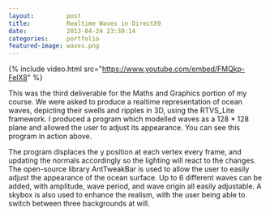 ```yaml
---
layout:         post
title:          Realtime Waves in DirectX9
date:           2013-04-24 23:30:14
categories:     portfolio
featured-image: waves.png
---
```

{% include video.html src="https://www.youtube.com/embed/FMQkp-FelX8" %}

This was the third deliverable for the Maths and Graphics portion of my course. We were asked to produce a realtime representation of ocean waves, depicting their swells and ripples in 3D, using the RTVS_Lite framework. I produced a program which modelled waves as a 128 * 128 plane and allowed the user to adjust its appearance. You can see this program in action above.

The program displaces the y position at each vertex every frame, and updating the normals accordingly so the lighting will react to the changes. The open-source library AntTweakBar is used to allow the user to easily adjust the appearance of the ocean surface. Up to 6 different waves can be added, with amplitude, wave period, and wave origin all easily adjustable. A skybox is also used to enhance the realism, with the user being able to switch between three backgrounds at will.
